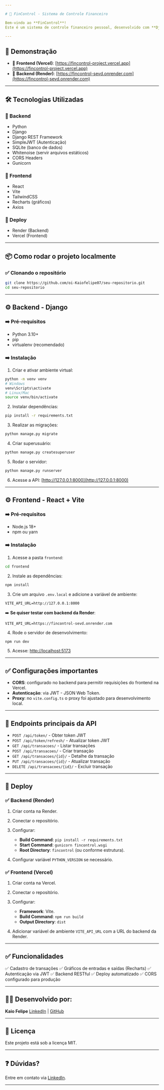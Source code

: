 ```yaml
---

# 🏦 FinControl - Sistema de Controle Financeiro

Bem-vindo ao **FinControl**!
Este é um sistema de controle financeiro pessoal, desenvolvido com **Django REST Framework** no backend e **React + Vite** no frontend.

---
```


## 🚀 **Demonstração**

* 🔗 **Frontend (Vercel)**: [https://fincontrol-project.vercel.app](https://fincontrol-project.vercel.app)
* 🔗 **Backend (Render)**: [https://fincontrol-sevd.onrender.com](https://fincontrol-sevd.onrender.com)

---

## 🛠️ **Tecnologias Utilizadas**

### 🔹 Backend

* Python
* Django
* Django REST Framework
* SimpleJWT (Autenticação)
* SQLite (banco de dados)
* Whitenoise (servir arquivos estáticos)
* CORS Headers
* Gunicorn

### 🔹 Frontend

* React
* Vite
* TailwindCSS
* Recharts (gráficos)
* Axios

### 🔹 Deploy

* Render (Backend)
* Vercel (Frontend)

---

## 📦 **Como rodar o projeto localmente**

### ✅ Clonando o repositório

```bash
git clone https://github.com/oi-Kaiofelipe07/seu-repositorio.git
cd seu-repositorio
```

---

## ⚙️ **Backend - Django**

### ➡️ Pré-requisitos

* Python 3.10+
* pip
* virtualenv (recomendado)

### ➡️ Instalação

1. Criar e ativar ambiente virtual:

```bash
python -m venv venv
# Windows
venv\Scripts\activate
# Linux/Mac
source venv/bin/activate
```

2. Instalar dependências:

```bash
pip install -r requirements.txt
```

3. Realizar as migrações:

```bash
python manage.py migrate
```

4. Criar superusuário:

```bash
python manage.py createsuperuser
```

5. Rodar o servidor:

```bash
python manage.py runserver
```

6. Acesse a API:
   [http://127.0.0.1:8000](http://127.0.0.1:8000)

---

## ⚙️ **Frontend - React + Vite**

### ➡️ Pré-requisitos

* Node.js 18+
* npm ou yarn

### ➡️ Instalação

1. Acesse a pasta `frontend`:

```bash
cd frontend
```

2. Instale as dependências:

```bash
npm install
```

3. Crie um arquivo `.env.local` e adicione a variável de ambiente:

```
VITE_API_URL=http://127.0.0.1:8000
```

➡️ **Se quiser testar com backend da Render**:

```
VITE_API_URL=https://fincontrol-sevd.onrender.com
```

4. Rode o servidor de desenvolvimento:

```bash
npm run dev
```

5. Acesse:
   [http://localhost:5173](http://localhost:5173)

---

## ✅ **Configurações importantes**

* **CORS**: configurado no backend para permitir requisições do frontend na Vercel.
* **Autenticação**: via JWT - JSON Web Token.
* **Proxy**: no `vite.config.ts` o proxy foi ajustado para desenvolvimento local.

---

## 📝 **Endpoints principais da API**

* `POST /api/token/` - Obter token JWT
* `POST /api/token/refresh/` - Atualizar token JWT
* `GET /api/transacoes/` - Listar transações
* `POST /api/transacoes/` - Criar transação
* `GET /api/transacoes/{id}/` - Detalhe da transação
* `PUT /api/transacoes/{id}/` - Atualizar transação
* `DELETE /api/transacoes/{id}/` - Excluir transação

---

## 📂 **Deploy**

### ✅ Backend (Render)

1. Criar conta na Render.
2. Conectar o repositório.
3. Configurar:

   * **Build Command**: `pip install -r requirements.txt`
   * **Start Command**: `gunicorn fincontrol.wsgi`
   * **Root Directory**: `fincontrol` (ou conforme estrutura).
4. Configurar variável `PYTHON_VERSION` se necessário.

### ✅ Frontend (Vercel)

1. Criar conta na Vercel.
2. Conectar o repositório.
3. Configurar:

   * **Framework**: Vite.
   * **Build Command**: `npm run build`
   * **Output Directory**: `dist`
4. Adicionar variável de ambiente `VITE_API_URL` com a URL do backend da Render.

---

## ✅ **Funcionalidades**

✅ Cadastro de transações
✅ Gráficos de entradas e saídas (Recharts)
✅ Autenticação via JWT
✅ Backend RESTful
✅ Deploy automatizado
✅ CORS configurado para produção

---

## 👨‍💻 **Desenvolvido por:**

**Kaio Felipe**
[LinkedIn](https://www.linkedin.com/in/kaiofelipee/) | [GitHub](https://github.com/oi-Kaiofelipe07)

---

## 📄 **Licença**

Este projeto está sob a licença MIT.

---

## ❓ **Dúvidas?**

Entre em contato via [LinkedIn](https://www.linkedin.com/in/kaiofelipee/).

---

